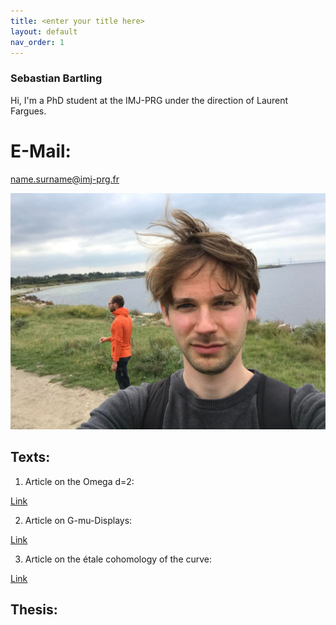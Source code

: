 ```yaml
---
title: <enter your title here>
layout: default
nav_order: 1
---
```

  
### Sebastian Bartling
  
Hi, I'm a PhD student at the IMJ-PRG under the direction of Laurent Fargues.
  
# E-Mail:
  
name.surname@imj-prg.fr
  
![Me!](/images/257360896_606419187176947_5374486984023981324_n.jpg "Me")

  
  
## Texts:
1. Article on the Omega d=2:
  
<a href="https://sebastianbartling.github.io/pdf/Kapitel_zum Omega,_d=2.pdf">Link</a>
  
2. Article on G-mu-Displays:
  
<a href="https://sebastianbartling.github.io/pdf/Kapitel_zu_G-mu-Displays.pdf">Link</a>
  
3. Article on the étale cohomology of the curve:
  
<a href="https://sebastianbartling.github.io/pdf/Chapitre_sur_la_cohomologie_étale_de_la_courbe.pdf">Link</a>
  

## Thesis:

